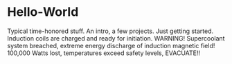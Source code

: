 # Hello-World
Typical time-honored stuff. An intro, a few projects. Just getting started.
Induction coils are charged and ready for initiation. 
WARNING! Supercoolant system breached,
extreme energy discharge of induction magnetic field!
100,000 Watts lost, temperatures exceed safety levels,
EVACUATE!!
